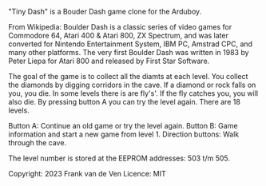 "Tiny Dash" is a Bouder Dash game clone for the Arduboy. 

From Wikipedia: Boulder Dash is a classic series of video games for Commodore 64, Atari 400 & Atari 800, ZX Spectrum, and was later converted for Nintendo Entertainment System, IBM PC, Amstrad CPC, and many other platforms. The very first Boulder Dash was written in 1983 by Peter Liepa for Atari 800 and released by First Star Software.

The goal of the game is to collect all the diamts at each level. You collect the diamonds by digging corridors in the cave. If a diamond or rock falls on you, you die. In some levels there is are fly's'. If the fly catches you, you will also die. By pressing button A you can try the level again. There are 18 levels. 

Button A:           Continue an old game or try the level again.
Button B:           Game information and start a new game from level 1.
Direction buttons:  Walk through the cave. 

The level number is stored at the EEPROM addresses: 503 t/m 505.

Copyright: 2023 Frank van de Ven 
Licence:   MIT
